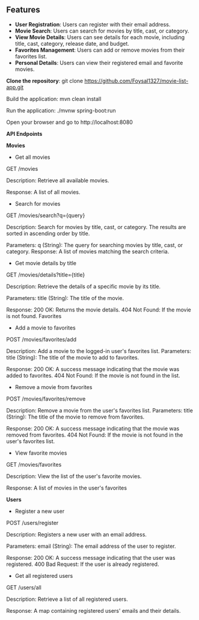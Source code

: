 
## Features

- **User Registration**: Users can register with their email address.
- **Movie Search**: Users can search for movies by title, cast, or category.
- **View Movie Details**: Users can see details for each movie, including title, cast, category, release date, and budget.
- **Favorites Management**: Users can add or remove movies from their favorites list.
- **Personal Details**: Users can view their registered email and favorite movies.

**Clone the repository**:
   git clone https://github.com/Foysal1327/movie-list-app.git

   Build the application:
   mvn clean install

   Run the application: ./mvnw spring-boot:run

   Open your browser and go to http://localhost:8080

  **API Endpoints**

**Movies**

- Get all movies

GET /movies

Description: Retrieve all available movies.

Response: A list of all movies.
- Search for movies

GET /movies/search?q={query}

Description: Search for movies by title, cast, or category. The results are sorted in ascending order by title.

Parameters:
q (String): The query for searching movies by title, cast, or category.
Response: A list of movies matching the search criteria.
- Get movie details by title

GET /movies/details?title={title}

Description: Retrieve the details of a specific movie by its title.

Parameters:
title (String): The title of the movie.

Response:
200 OK: Returns the movie details.
404 Not Found: If the movie is not found.
Favorites
- Add a movie to favorites

POST /movies/favorites/add

Description: Add a movie to the logged-in user's favorites list.
Parameters:
title (String): The title of the movie to add to favorites.

Response:
200 OK: A success message indicating that the movie was added to favorites.
404 Not Found: If the movie is not found in the list.
- Remove a movie from favorites

POST /movies/favorites/remove

Description: Remove a movie from the user's favorites list.
Parameters:
title (String): The title of the movie to remove from favorites.

Response:
200 OK: A success message indicating that the movie was removed from favorites.
404 Not Found: If the movie is not found in the user's favorites list.
- View favorite movies

GET /movies/favorites

Description: View the list of the user's favorite movies.

Response: A list of movies in the user's favorites

**Users**

- Register a new user

POST /users/register

Description: Registers a new user with an email address.

Parameters:
email (String): The email address of the user to register.

Response:
200 OK: A success message indicating that the user was registered.
400 Bad Request: If the user is already registered.

- Get all registered users

GET /users/all

Description: Retrieve a list of all registered users.

Response: A map containing registered users' emails and their details.
    
